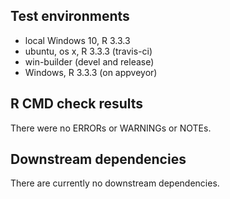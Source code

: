 ## Test environments

* local Windows 10, R 3.3.3
* ubuntu, os x, R 3.3.3 (travis-ci)
* win-builder (devel and release)
* Windows, R 3.3.3 (on appveyor)

## R CMD check results

There were no ERRORs or WARNINGs or NOTEs.

## Downstream dependencies

There are currently no downstream dependencies.